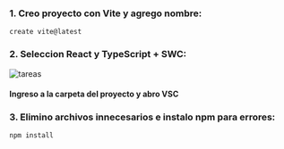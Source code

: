 ### 1. Creo proyecto con Vite y agrego nombre:

```
create vite@latest
```

### 2. Seleccion React y TypeScript + SWC:

![tareas](https://github.com/user-attachments/assets/588026f8-9163-4236-bf4a-89967cc04213)

#### Ingreso a la carpeta del proyecto y abro VSC

### 3. Elimino archivos innecesarios e instalo npm para errores:

```
npm install
```
